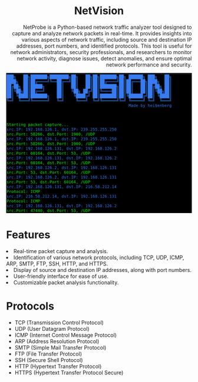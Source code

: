 <div align="center">
<h1>NetVision</h1>
<p align="right">NetProbe is a Python-based network traffic analyzer tool designed to capture and analyze network packets in real-time. It provides insights into various aspects of network traffic, including source and destination IP addresses, port numbers, and identified protocols. This tool is useful for network administrators, security professionals, and researchers to monitor network activity, diagnose issues, detect anomalies, and ensure optimal network performance and security.</p>
<img src="https://github.com/L101111/NetVision-Traffic-Analyzer/blob/main/screen.png" width="650px" />
</div>

<h1>Features</h1>
<li>Real-time packet capture and analysis.</li>
<li>Identification of various network protocols, including TCP, UDP, ICMP, ARP, SMTP, FTP, SSH, HTTP, and HTTPS.</li>
<li>Display of source and destination IP addresses, along with port numbers.</li>
<li>User-friendly interface for ease of use.</li>
<li>Customizable packet analysis functionality.</li>

<h1>Protocols</h1>
<ul>
<li>TCP (Transmission Control Protocol)</li>
<li>UDP (User Datagram Protocol)</li>
<li>ICMP (Internet Control Message Protocol)</li>
<li>ARP (Address Resolution Protocol)</li>
<li>SMTP (Simple Mail Transfer Protocol)</li>
<li>FTP (File Transfer Protocol)</li>
<li>SSH (Secure Shell Protocol)</li>
<li>HTTP (Hypertext Transfer Protocol)</li>
<li>HTTPS (Hypertext Transfer Protocol Secure)</li>
  
</ul>


